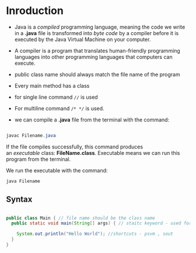 # Inroduction

- Java is a *compiled* programming language, meaning the code we write in a **.java** file is transformed into *byte code* by a compiler before it is executed by the Java Virtual Machine on your computer.

- A compiler is a program that translates human-friendly programming languages into other programming languages that computers can execute.

- public class name  should always match the file name of the program

- Every main method has a class

- for single line command `//`  is used

- For multiline command `/* */` is used.

- we can compile a **.java** file from the terminal with the command:

```java

javac Filename.java
```

If the file compiles successfully, this command produces an *executable* class: **FileName.class**. Executable means we can run this program from the terminal.

We run the executable with the command:

```java
java Filename
```

## Syntax

```java

public class Main { // file name should be the class name
  public static void main(String[] args) { // staitc keyword - used for executing the program without creating an object  * void keyword- its return keyword that returrn void * String[] args - command line keyword

    System.out.println("Hello World"); //shortcuts - psvm , sout
  }
}

```